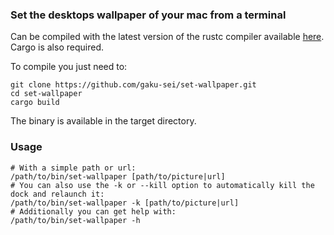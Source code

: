 ### Set the desktops wallpaper of your mac from a terminal

Can be compiled with the latest version of the rustc compiler available [here](http://static.rust-lang.org/dist/rust-nightly-x86_64-apple-darwin.pkg). Cargo is also required.

To compile you just need to:

```shell
git clone https://github.com/gaku-sei/set-wallpaper.git
cd set-wallpaper
cargo build
```

The binary is available in the target directory.

### Usage

```shell
# With a simple path or url:
/path/to/bin/set-wallpaper [path/to/picture|url]
# You can also use the -k or --kill option to automatically kill the dock and relaunch it:
/path/to/bin/set-wallpaper -k [path/to/picture|url]
# Additionally you can get help with:
/path/to/bin/set-wallpaper -h
```
